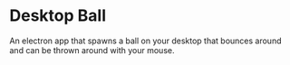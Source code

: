 # Desktop Ball

An electron app that spawns a ball on your desktop that bounces around and can be thrown around with your mouse.
